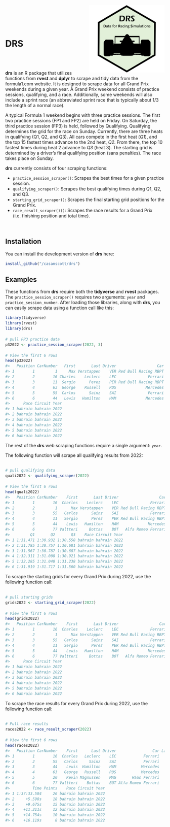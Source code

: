 
<img src="drs_logo.png" align="right" height="212" alt="" />

<br /> <br /> <br />

# DRS

<br /> <br />

**drs** is an R package that utilizes functions from **rvest** and
**dplyr** to scrape and tidy data from the formula1.com website. It is
designed to scrape data for all Grand Prix weekends during a given year.
A Grand Prix weekend consists of practice sessions, qualifying, and a
race. Additionally, some weekends will also include a sprint race (an
abbreviated sprint race that is typically about 1/3 the length of a
normal race).

A typical Formula 1 weekend begins with three practice sessions. The
first two practice sessions (FP1 and FP2) are held on Friday. On
Saturday, the third practice session (FP3) is held, followed by
Qualifying. Qualifying determines the grid for the race on Sunday.
Currently, there are three heats in qualifying (Q1, Q2, and Q3). All
cars compete in the first heat (*Q1*), and the top 15 fastest times
advance to the 2nd heat, *Q2*. From there, the top 10 fastest times
during heat 2 advance to *Q3* (heat 3). The starting grid is determined
by a driver’s final qualifying position (sans penalties). The race takes
place on Sunday.

**drs** currently consists of four scraping functions:

- `practice_session_scraper()`: Scrapes the best times for a given
  practice session.
- `qualifying_scraper()`: Scrapes the best qualifying times during Q1,
  Q2, and Q3.
- `starting_grid_scraper()`: Scrapes the final starting grid positions
  for the Grand Prix.
- `race_result_scraper()()`: Scrapes the race results for a Grand Prix
  (i.e. finishing position and total time).

<br />

## Installation

You can install the development version of **drs** here:

``` r
install_github("/casanscott/drs")
```

## Examples

These functions from **drs** require both the **tidyverse** and
**rvest** packages. The `practice_session_scraper()` requires two
arguments: `year` and `practice_session_number`. After loading those
libraries, along with **drs**, you can easily scrape data using a
function call like this:

``` r
library(tidyverse)
library(rvest)
library(drs)

# pull FP3 practice data
p32022 <- practice_session_scraper(2022, 3)

# View the first 6 rows
head(p32022)
#>   Position CarNumber   First       Last Driver                  Car     Time
#> 1        1         1     Max Verstappen    VER Red Bull Racing RBPT 1:32.544
#> 2        2        16 Charles    Leclerc    LEC              Ferrari 1:32.640
#> 3        3        11  Sergio      Perez    PER Red Bull Racing RBPT 1:32.791
#> 4        4        63  George    Russell    RUS             Mercedes 1:32.935
#> 5        5        55  Carlos      Sainz    SAI              Ferrari 1:33.053
#> 6        6        44   Lewis   Hamilton    HAM             Mercedes 1:33.121
#>      Race Circuit Year
#> 1 bahrain bahrain 2022
#> 2 bahrain bahrain 2022
#> 3 bahrain bahrain 2022
#> 4 bahrain bahrain 2022
#> 5 bahrain bahrain 2022
#> 6 bahrain bahrain 2022
```

The rest of the **drs** web scraping functions require a single
argument: `year`.

The following function will scrape all qualifying results from 2022:

``` r

# pull qualifying data
quali2022 <- qualifying_scraper(2022)

# View the first 6 rows
head(quali2022)
#>   Position CarNumber    First       Last Driver                  Car Laps
#> 1        1        16  Charles    Leclerc    LEC              Ferrari   15
#> 2        2         1      Max Verstappen    VER Red Bull Racing RBPT   14
#> 3        3        55   Carlos      Sainz    SAI              Ferrari   15
#> 4        4        11   Sergio      Perez    PER Red Bull Racing RBPT   18
#> 5        5        44    Lewis   Hamilton    HAM             Mercedes   17
#> 6        6        77 Valtteri     Bottas    BOT   Alfa Romeo Ferrari   15
#>         Q1       Q2       Q3    Race Circuit Year
#> 1 1:31.471 1:30.932 1:30.558 bahrain bahrain 2022
#> 2 1:31.785 1:30.757 1:30.681 bahrain bahrain 2022
#> 3 1:31.567 1:30.787 1:30.687 bahrain bahrain 2022
#> 4 1:32.311 1:31.008 1:30.921 bahrain bahrain 2022
#> 5 1:32.285 1:31.048 1:31.238 bahrain bahrain 2022
#> 6 1:31.919 1:31.717 1:31.560 bahrain bahrain 2022
```

To scrape the starting grids for every Grand Prix during 2022, use the
following function call:

``` r

# pull starting grids
grids2022 <- starting_grid_scraper(2022)

# View the first 6 rows
head(grids2022)
#>   Position CarNumber    First       Last Driver                  Car     Time
#> 1        1        16  Charles    Leclerc    LEC              Ferrari 1:30.558
#> 2        2         1      Max Verstappen    VER Red Bull Racing RBPT 1:30.681
#> 3        3        55   Carlos      Sainz    SAI              Ferrari 1:30.687
#> 4        4        11   Sergio      Perez    PER Red Bull Racing RBPT 1:30.921
#> 5        5        44    Lewis   Hamilton    HAM             Mercedes 1:31.238
#> 6        6        77 Valtteri     Bottas    BOT   Alfa Romeo Ferrari 1:31.560
#>      Race Circuit Year
#> 1 bahrain bahrain 2022
#> 2 bahrain bahrain 2022
#> 3 bahrain bahrain 2022
#> 4 bahrain bahrain 2022
#> 5 bahrain bahrain 2022
#> 6 bahrain bahrain 2022
```

To scrape the race results for every Grand Prix during 2022, use the
following function call:

``` r

# Pull race results
races2022 <- race_result_scraper(2022)

# View the first 6 rows
head(races2022)
#>   Position CarNumber    First      Last Driver                Car Laps
#> 1        1        16  Charles   Leclerc    LEC            Ferrari   57
#> 2        2        55   Carlos     Sainz    SAI            Ferrari   57
#> 3        3        44    Lewis  Hamilton    HAM           Mercedes   57
#> 4        4        63   George   Russell    RUS           Mercedes   57
#> 5        5        20    Kevin Magnussen    MAG       Haas Ferrari   57
#> 6        6        77 Valtteri    Bottas    BOT Alfa Romeo Ferrari   57
#>          Time Points    Race Circuit Year
#> 1 1:37:33.584     26 bahrain bahrain 2022
#> 2     +5.598s     18 bahrain bahrain 2022
#> 3     +9.675s     15 bahrain bahrain 2022
#> 4    +11.211s     12 bahrain bahrain 2022
#> 5    +14.754s     10 bahrain bahrain 2022
#> 6    +16.119s      8 bahrain bahrain 2022
```
